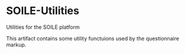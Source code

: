 # SOILE-Utilities
Utilities for the SOILE platform

This artifact contains some utility functuions used by the questionnaire markup.
